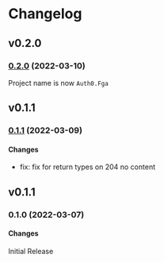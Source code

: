 # Changelog

## v0.2.0

### [0.2.0](https://github.com/auth0-lab/fga-dotnet-sdk/compare/v0.1.1...v0.2.0) (2022-03-10)

Project name is now `Auth0.Fga`

## v0.1.1

### [0.1.1](https://github.com/auth0-lab/fga-dotnet-sdk/compare/v0.1.0...v0.1.1) (2022-03-09)

#### Changes
- fix: fix for return types on 204 no content

## v0.1.1

### 0.1.0 (2022-03-07)

#### Changes
Initial Release
